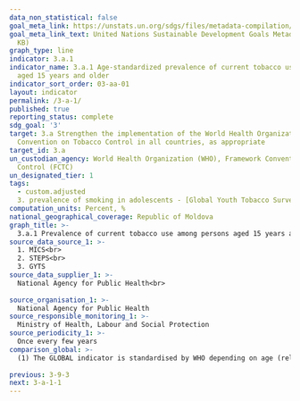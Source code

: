```yaml
---
data_non_statistical: false
goal_meta_link: https://unstats.un.org/sdgs/files/metadata-compilation/Metadata-Goal-3.pdf
goal_meta_link_text: United Nations Sustainable Development Goals Metadata (PDF 866
  KB)
graph_type: line
indicator: 3.a.1
indicator_name: 3.a.1 Age-standardized prevalence of current tobacco use among persons
  aged 15 years and older
indicator_sort_order: 03-aa-01
layout: indicator
permalink: /3-a-1/
published: true
reporting_status: complete
sdg_goal: '3'
target: 3.a Strengthen the implementation of the World Health Organization Framework
  Convention on Tobacco Control in all countries, as appropriate
target_id: 3.a
un_custodian_agency: World Health Organization (WHO), Framework Convention on Tobacco
  Control (FCTC)
un_designated_tier: 1
tags:
  - custom.adjusted
  3. prevalence of smoking in adolescents - [Global Youth Tobacco Survey/2013 and 2019](https://www.who.int/tobacco/publications/surveillance/WHO-global-report-trends-prevalence-tobacco-smoking-annex-2.pdf?ua=1), pag.280 -  includes tobacco smokers aged 13-15 years old, including smoking of other types of tobacco use.
computation_units: Percent, %
national_geographical_coverage: Republic of Moldova
graph_title: >-
  3.a.1 Prevalence of current tobacco use among persons aged 15 years and older 
source_data_source_1: >-
  1. MICS<br> 
  2. STEPS<br> 
  3. GYTS
source_data_supplier_1: >-
  National Agency for Public Health<br> 
  
source_organisation_1: >-
  National Agency for Public Health
source_responsible_monitoring_1: >-
  Ministry of Health, Labour and Social Protection
source_periodicity_1: >-
  Once every few years
comparison_global: >-
  (1) The GLOBAL indicator is standardised by WHO depending on age (relevant for international comparability) and it is calculated through different methods, at the NATIONAL level - it is recommended to use the indicator without standardization
  
previous: 3-9-3
next: 3-a-1-1
---
```

